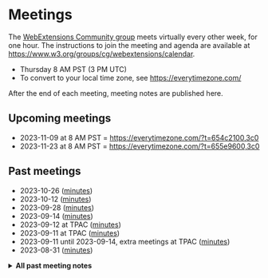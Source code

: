 # Meetings

The [WebExtensions Community group](https://www.w3.org/community/webextensions/) meets virtually every other week, for one hour.
The instructions to join the meeting and agenda are available at https://www.w3.org/groups/cg/webextensions/calendar.

* Thursday 8 AM PST (3 PM UTC)
* To convert to your local time zone, see https://everytimezone.com/

After the end of each meeting, meeting notes are published here.

## Upcoming meetings

- 2023-11-09 at 8 AM PST = https://everytimezone.com/?t=654c2100,3c0
- 2023-11-23 at 8 AM PST = https://everytimezone.com/?t=655e9600,3c0

## Past meetings

* 2023-10-26 ([minutes](2023-10-26-wecg.md))
* 2023-10-12 ([minutes](2023-10-12-wecg.md))
* 2023-09-28 ([minutes](2023-09-28-wecg.md))
* 2023-09-14 ([minutes](2023-09-14-wecg.md))
* 2023-09-12 at TPAC ([minutes](2023-09-12-wecg-tpac.md))
* 2023-09-11 at TPAC ([minutes](2023-09-11-wecg-tpac.md))
* 2023-09-11 until 2023-09-14, extra meetings at TPAC ([minutes](2023-09-11-2023-09-14-tpac-extra.md))
* 2023-08-31 ([minutes](2023-08-31-wecg.md))

<details>
<summary><strong>All past meeting notes</strong></summary>

**2023**

* 2023-10-26 ([minutes](2023-10-26-wecg.md))
* 2023-10-12 ([minutes](2023-10-12-wecg.md))
* 2023-09-28 ([minutes](2023-09-28-wecg.md))
* 2023-09-14 ([minutes](2023-09-14-wecg.md))
* 2023-09-12 at TPAC ([minutes](2023-09-12-wecg-tpac.md))
* 2023-09-11 at TPAC ([minutes](2023-09-11-wecg-tpac.md))
* 2023-09-11 until 2023-09-14, extra meetings at TPAC ([minutes](2023-09-11-2023-09-14-tpac-extra.md))
* 2023-08-31 ([minutes](2023-08-31-wecg.md))
* 2023-08-17 ([minutes](2023-08-17-wecg.md))
* 2023-08-03 ([minutes](2023-08-03-wecg.md))
* 2023-07-20 ([minutes](2023-07-20-wecg.md))
* 2023-07-06 ([minutes](2023-07-06-wecg.md))
* 2023-06-22 ([minutes](2023-06-22-wecg.md))
* 2023-06-08 ([minutes](2023-06-08-wecg.md))
* 2023-05-25 ([minutes](2023-05-25-wecg.md))
* 2023-05-11 ([minutes](2023-05-11-wecg.md))
* 2023-04-27 ([minutes](2023-04-27-wecg.md))
* 2023-04-13 ([minutes](2023-04-13-wecg.md))
* 2023-03-30 ([minutes](2023-03-30-wecg.md))
* 2023-03-16 ([minutes](2023-03-16-wecg.md))
* 2023-03-02 ([minutes](2023-03-02-wecg.md))
* 2023-02-16 ([minutes](2023-02-16-wecg.md))
* 2023-02-02 ([minutes](2023-02-02-wecg.md))
* 2023-01-19 ([minutes](2023-01-19-wecg.md))
* 2023-01-05 ([minutes](2023-01-05-wecg.md))

**2022**

* 2022-12-08 ([minutes](2022-12-08-wecg.md))
* 2022-11-24 ([minutes](2022-11-24-wecg.md))
* 2022-11-15 User Scripts API kickoff ([minutes](2022-11-15-wecg-userscripts.md))
* 2022-11-10 ([minutes](2022-11-10-wecg.md))
* 2022-10-27 ([minutes](2022-10-27-wecg.md))
* 2022-10-13 ([minutes](2022-10-13-wecg.md))
* 2022-09-29 ([minutes](2022-09-29-wecg.md))
* 2022-09-15 at TPAC ([minutes](2022-09-15-wecg-tpac.md))
* 2022-09-15 ([minutes](2022-09-15-wecg.md))
* 2022-09-01 ([minutes](2022-09-01-wecg.md))
* 2022-08-18 ([minutes](2022-08-18-wecg.md))
* 2022-08-04 ([minutes](2022-08-04-wecg.md))
* 2022-07-21 ([minutes](2022-07-21-wecg.md))
* 2022-07-07 ([minutes](2022-07-07-wecg.md))
* 2022-06-23 ([minutes](2022-06-23-wecg.md))
* 2022-06-09 ([minutes](2022-06-09-wecg.md))
* 2022-05-26 ([minutes](2022-05-26-wecg.md))
* 2022-05-12 ([minutes](2022-05-12-wecg.md))
* 2022-04-28 ([minutes](2022-04-28-wecg.md))
* 2022-04-14 ([minutes](2022-04-14-wecg.md))
* 2022-03-31 ([minutes](2022-03-31-wecg.md))
* 2022-03-17 ([minutes](2022-03-17-wecg.md))
* 2022-03-03 ([minutes](2022-03-03-wecg.md))
* 2022-02-17 ([minutes](2022-02-17-wecg.md))
* 2022-02-03 ([minutes](2022-02-03-wecg.md))
* 2022-01-20 ([minutes](2022-01-20-wecg.md))
* 2022-01-06 ([minutes](2022-01-06-wecg.md))

**2021**

* 2021-12-09 ([minutes](2021-12-09-wecg.md))
* 2021-11-11 ([minutes](2021-11-11-wecg.md))
* 2021-10-28 ([minutes](2021-10-28-wecg.md))
* 2021-10-14 ([minutes](2021-10-14-wecg.md))
* 2021-09-30 ([minutes](2021-09-30-wecg.md))
* 2021-09-16 ([minutes](2021-09-16-wecg.md))
* 2021-09-02 ([minutes](2021-09-02-wecg.md))
* 2021-08-19 ([minutes](2021-08-19-wecg.md))
* 2021-08-05 ([minutes](2021-08-05-wecg.md))
* 2021-07-22 ([minutes](2021-07-22-wecg.md))
* 2021-07-08 ([minutes](2021-07-08-wecg.md))
* 2021-06-24 ([minutes](2021-06-24-wecg.md))

</details>
